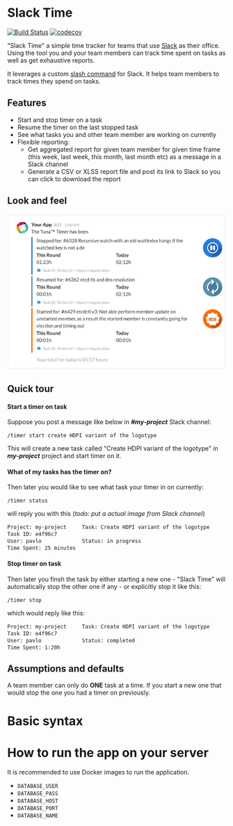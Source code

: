 # Slack Time     

[![Build Status](https://travis-ci.org/pavlo/slack-time.svg?branch=develop)](https://travis-ci.org/pavlo/slack-time)
[![codecov](https://codecov.io/gh/pavlo/slack-time/branch/develop/graph/badge.svg)](https://codecov.io/gh/pavlo/slack-time)

"Slack Time" a simple time tracker for teams that use [Slack](https:www.slack.com) as their office. Using the tool you and your team members can track time spent on tasks as well as get exhaustive reports.

It leverages a custom [slash command](https://api.slack.com/slash-commands) for Slack. It helps team members to track times they spend on tasks.

## Features

* Start and stop timer on a task
* Resume the timer on the last stopped task
* See what tasks you and other team member are working on currently
* Flexible reporting:
    * Get aggregated report for given team member for given time frame (this week, last week, this month, last month etc) as a message in a Slack channel
    * Generate a CSV or XLSS report file and post its link to Slack so you can click to download the report


## Look and feel

![ScreenShot](docs/images/sample_messages.png)

## Quick tour

#### Start a timer on task

Suppose you post a message like below in **_#my-project_** Slack channel:

```
/timer start create HDPI variant of the logotype
```

This will create a new task called "Create HDPI variant of the logotype" in **_my-project_** project and start timer on it.

#### What of my tasks has the timer on?

Then later you would like to see what task your timer in on currently:

```
/timer status
```

will reply you with this (_todo: put a actual image from Slack channel_)

```
Project: my-project     Task: Create HDPI variant of the logotype       Task ID: e4f96c7
User: pavlo             Status: in progress                             Time Spent: 25 minutes
```

#### Stop timer on task

Then later you finsh the task by either starting a new one - "Slack Time" will automatically stop the other one if any - or explicitly stop it like this:

```
/timer stop
```

which would reply like this:

```
Project: my-project     Task: Create HDPI variant of the logotype       Task ID: e4f96c7
User: pavlo             Status: completed                               Time Spent: 1:20h
```


  
## Assumptions and defaults

A team member can only do **ONE** task at a time. If you start a new one that would stop the one you had a timer on previously. 

# Basic syntax

# How to run the app on your server

It is recommended to use Docker images to run the application. 

* `DATABASE_USER`
* `DATABASE_PASS`
* `DATABASE_HOST`
* `DATABASE_PORT`
* `DATABASE_NAME`

